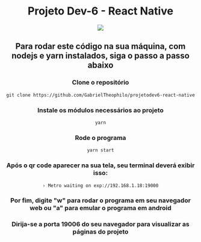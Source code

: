 

<div align="center">

<h1> Projeto Dev-6 - React Native </h1>

<img src="https://media0.giphy.com/media/qgQUggAC3Pfv687qPC/giphy.gif?cid=ecf05e47v1nyr6koc81jn7rud8p2z3kf7tpmolu7ccp3xi3w&rid=giphy.gif&ct=g" />


<h2>Para rodar este código na sua máquina, com nodejs e yarn instalados, siga o passo a passo abaixo </h2>


<h3> Clone o repositório </h3>

```console
git clone https://github.com/GabrielTheophilo/projetodev6-react-native
```


<h3> Instale os módulos necessários ao projeto </h3>

```console
yarn
```

<h3> Rode o programa </h3>

```console
yarn start
```

<h3> Após o qr code aparecer na sua tela, seu terminal deverá exibir isso:</h3>

```console
› Metro waiting on exp://192.168.1.18:19000
```

<h3> Por fim, digite "w" para rodar o programa em seu navegador web ou "a" para emular o programa em android </h3>

<h3> Dirija-se a porta 19006 do seu navegador para visualizar as páginas do projeto</h3>




</div>
